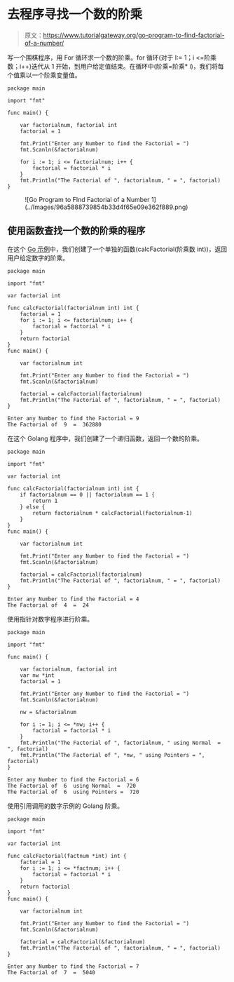 # 去程序寻找一个数的阶乘

> 原文：<https://www.tutorialgateway.org/go-program-to-find-factorial-of-a-number/>

写一个围棋程序，用 For 循环求一个数的阶乘。for 循环(对于 I:= 1；i <=阶乘数；i++)迭代从 1 开始，到用户给定值结束。在循环中(阶乘=阶乘* i)，我们将每个值乘以一个阶乘变量值。

```
package main

import "fmt"

func main() {

    var factorialnum, factorial int
    factorial = 1

    fmt.Print("Enter any Number to find the Factorial = ")
    fmt.Scanln(&factorialnum)

    for i := 1; i <= factorialnum; i++ {
        factorial = factorial * i
    }
    fmt.Println("The Factorial of ", factorialnum, " = ", factorial)
}
```

<figure class="wp-block-image size-large">![Go Program to FInd Factorial of a Number 1](../Images/96a5888739854b33d4f65e09e362f889.png)</figure>

## 使用函数查找一个数的阶乘的程序

在这个 [Go 示例](https://www.tutorialgateway.org/go-programs/)中，我们创建了一个单独的函数(calcFactorial(阶乘数 int))，返回用户给定数字的阶乘。

```
package main

import "fmt"

var factorial int

func calcFactorial(factorialnum int) int {
    factorial = 1
    for i := 1; i <= factorialnum; i++ {
        factorial = factorial * i
    }
    return factorial
}
func main() {

    var factorialnum int

    fmt.Print("Enter any Number to find the Factorial = ")
    fmt.Scanln(&factorialnum)

    factorial = calcFactorial(factorialnum)
    fmt.Println("The Factorial of ", factorialnum, " = ", factorial)
}
```

```
Enter any Number to find the Factorial = 9
The Factorial of  9  =  362880
```

在这个 Golang 程序中，我们创建了一个递归函数，返回一个数的阶乘。

```
package main

import "fmt"

var factorial int

func calcFactorial(factorialnum int) int {
    if factorialnum == 0 || factorialnum == 1 {
        return 1
    } else {
        return factorialnum * calcFactorial(factorialnum-1)
    }
}
func main() {

    var factorialnum int

    fmt.Print("Enter any Number to find the Factorial = ")
    fmt.Scanln(&factorialnum)

    factorial = calcFactorial(factorialnum)
    fmt.Println("The Factorial of ", factorialnum, " = ", factorial)
}
```

```
Enter any Number to find the Factorial = 4
The Factorial of  4  =  24
```

使用指针对数字程序进行阶乘。

```
package main

import "fmt"

func main() {

    var factorialnum, factorial int
    var nw *int
    factorial = 1

    fmt.Print("Enter any Number to find the Factorial = ")
    fmt.Scanln(&factorialnum)

    nw = &factorialnum

    for i := 1; i <= *nw; i++ {
        factorial = factorial * i
    }
    fmt.Println("The Factorial of ", factorialnum, " using Normal  = ", factorial)
    fmt.Println("The Factorial of ", *nw, " using Pointers = ", factorial)
}
```

```
Enter any Number to find the Factorial = 6
The Factorial of  6  using Normal  =  720
The Factorial of  6  using Pointers =  720
```

使用引用调用的数字示例的 Golang 阶乘。

```
package main

import "fmt"

var factorial int

func calcFactorial(factnum *int) int {
    factorial = 1
    for i := 1; i <= *factnum; i++ {
        factorial = factorial * i
    }
    return factorial
}
func main() {

    var factorialnum int

    fmt.Print("Enter any Number to find the Factorial = ")
    fmt.Scanln(&factorialnum)

    factorial = calcFactorial(&factorialnum)
    fmt.Println("The Factorial of ", factorialnum, " = ", factorial)
}
```

```
Enter any Number to find the Factorial = 7
The Factorial of  7  =  5040
```